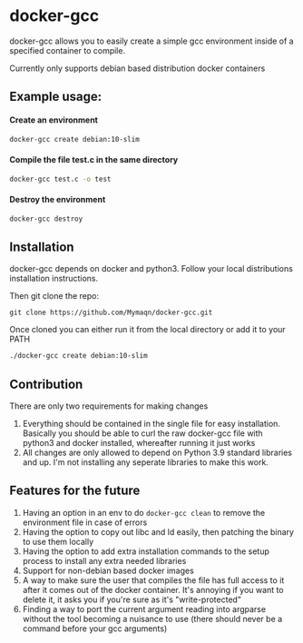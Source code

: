 # docker-gcc

docker-gcc allows you to easily create a simple gcc environment inside of a specified container to compile.

Currently only supports debian based distribution docker containers

## Example usage:

#### Create an environment
```bash
docker-gcc create debian:10-slim
```

#### Compile the file test.c in the same directory

```bash
docker-gcc test.c -o test
```

#### Destroy the environment

```bash
docker-gcc destroy
```

## Installation
docker-gcc depends on docker and python3. Follow your local distributions installation instructions.

Then git clone the repo:

```
git clone https://github.com/Mymaqn/docker-gcc.git
```

Once cloned you can either run it from the local directory or add it to your PATH

```bash
./docker-gcc create debian:10-slim
```

## Contribution
There are only two requirements for making changes
1) Everything should be contained in the single file for easy installation. Basically you should be able to curl the raw docker-gcc file with python3 and docker installed, whereafter running it just works
2) All changes are only allowed to depend on Python 3.9 standard libraries and up. I'm not installing any seperate libraries to make this work.

## Features for the future
1) Having an option in an env to do `docker-gcc clean` to remove the environment file in case of errors
2) Having the option to copy out libc and ld easily, then patching the binary to use them locally
3) Having the option to add extra installation commands to the setup process to install any extra needed libraries
4) Support for non-debian based docker images
5) A way to make sure the user that compiles the file has full access to it after it comes out of the docker container. It's annoying if you want to delete it, it asks you if you're sure as it's "write-protected"
6) Finding a way to port the current argument reading into argparse without the tool becoming a nuisance to use (there should never be a command before your gcc arguments)
